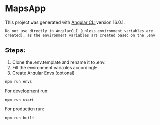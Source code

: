 # MapsApp

This project was generated with [Angular CLI](https://github.com/angular/angular-cli) version 16.0.1.

```
Do not use directly in AngularCLI (unless environment variables are created), as the environment variables are created based on the .env
```


## Steps:
1. Clone the .env.template and rename it to .env.
2. Fill the environment variables accordingly
3. Create Angular Envs (optional)
```
npm run envs
```
For development run:
```
npm run start
```
For production run:
```
npm run build
```
